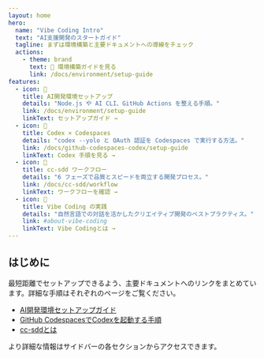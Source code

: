 ```yaml
---
layout: home
hero:
  name: "Vibe Coding Intro"
  text: "AI支援開発のスタートガイド"
  tagline: まずは環境構築と主要ドキュメントへの導線をチェック
  actions:
    - theme: brand
      text: 🚀 環境構築ガイドを見る
      link: /docs/environment/setup-guide
features:
  - icon: 📘
    title: AI開発環境セットアップ
    details: "Node.js や AI CLI、GitHub Actions を整える手順。"
    link: /docs/environment/setup-guide
    linkText: セットアップガイド →
  - icon: 🧠
    title: Codex × Codespaces
    details: "codex --yolo と OAuth 認証を Codespaces で実行する方法。"
    link: /docs/github-codespaces-codex/setup-guide
    linkText: Codex 手順を見る →
  - icon: 📐
    title: cc-sdd ワークフロー
    details: "6 フェーズで品質とスピードを両立する開発プロセス。"
    link: /docs/cc-sdd/workflow
    linkText: ワークフローを確認 →
  - icon: 🌈
    title: Vibe Coding の実践
    details: "自然言語での対話を活かしたクリエイティブ開発のベストプラクティス。"
    link: #about-vibe-coding
    linkText: Vibe Codingとは →
---
```


## はじめに

最短距離でセットアップできるよう、主要ドキュメントへのリンクをまとめています。詳細な手順はそれぞれのページをご覧ください。

- [AI開発環境セットアップガイド](/docs/environment/setup-guide)
- [GitHub CodespacesでCodexを起動する手順](/docs/github-codespaces-codex/setup-guide)
- [cc-sddとは](/docs/cc-sdd/introduction)

より詳細な情報はサイドバーの各セクションからアクセスできます。
